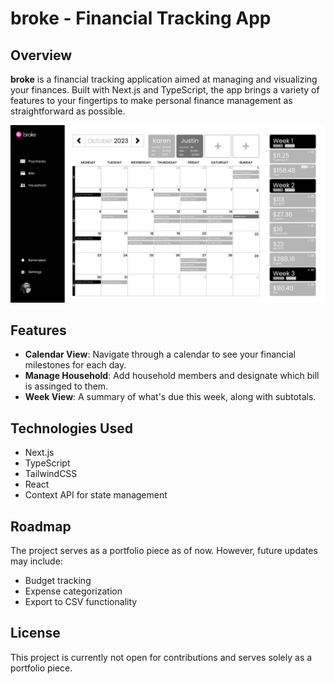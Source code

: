 # broke - Financial Tracking App

## Overview

**broke** is a financial tracking application aimed at managing and visualizing your finances. Built with Next.js and TypeScript, the app brings a variety of features to your fingertips to make personal finance management as straightforward as possible.

![App Screenshot](https://raw.githubusercontent.com/jjcxdev/broke/main/public/screenshot.png)

## Features

- **Calendar View**: Navigate through a calendar to see your financial milestones for each day.
- **Manage Household**: Add household members and designate which bill is assinged to them.
- **Week View**: A summary of what's due this week, along with subtotals.

## Technologies Used

- Next.js
- TypeScript
- TailwindCSS
- React
- Context API for state management

## Roadmap

The project serves as a portfolio piece as of now. However, future updates may include:

- Budget tracking
- Expense categorization
- Export to CSV functionality

## License

This project is currently not open for contributions and serves solely as a portfolio piece.